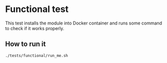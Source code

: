 # Functional test

This test installs the module into Docker container and runs some command to check if it works properly.

## How to run it

```bash
./tests/functional/run_me.sh
```